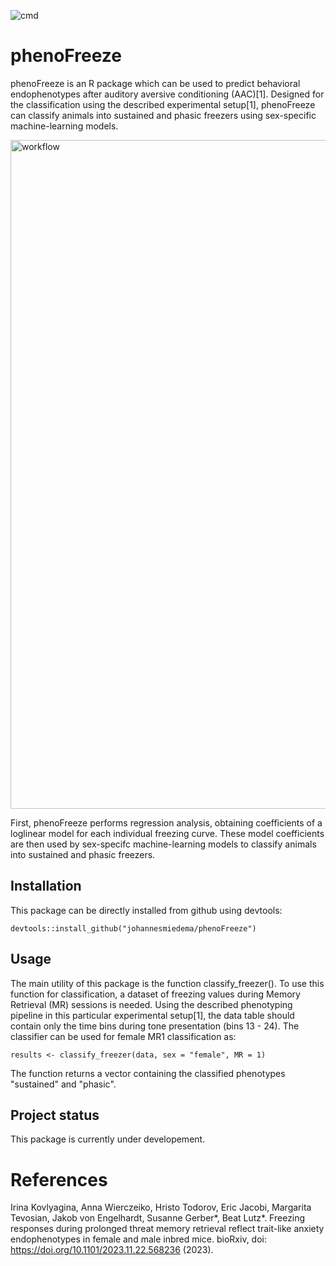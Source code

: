 ![cmd](https://github.com/johannesmiedema/FreezerClassifier/actions/workflows/R-CMD-check.yaml/badge.svg) 

# phenoFreeze
phenoFreeze is an R package which can be used to predict behavioral endophenotypes after auditory aversive conditioning (AAC)[1]. Designed for the classification using the described experimental setup[1], phenoFreeze can classify animals into sustained and phasic freezers using sex-specific machine-learning models. 

<img width="1070" alt="workflow" src="https://github.com/johannesmiedema/FreezerClassifier/assets/105965619/23cf17b1-947c-490f-8a56-8ee37016cca4">

First, phenoFreeze performs regression analysis, obtaining coefficients of a loglinear model for each individual freezing curve. These model coefficients are then used by sex-specifc machine-learning models to classify animals into sustained and phasic freezers. 

## Installation
This package can be directly installed from github using devtools:
```
devtools::install_github("johannesmiedema/phenoFreeze")
```

## Usage 
The main utility of this package is the function classify_freezer(). To use this function for classification, a dataset of freezing values during Memory Retrieval (MR) sessions is needed. Using the described phenotyping pipeline in this particular experimental setup[1], the data table should contain only the time bins during tone presentation (bins 13 - 24). The classifier can be used for female MR1 classification as:
```
results <- classify_freezer(data, sex = "female", MR = 1)
```
The function returns a vector containing the classified phenotypes "sustained" and "phasic". 
## Project status
This package is currently under developement. 

# References 
Irina Kovlyagina, Anna Wierczeiko, Hristo Todorov, Eric Jacobi, Margarita Tevosian, Jakob von Engelhardt, Susanne Gerber*, Beat Lutz*. Freezing responses during prolonged threat memory retrieval reflect trait-like anxiety endophenotypes in female and male inbred mice. bioRxiv, doi: https://doi.org/10.1101/2023.11.22.568236 (2023).
